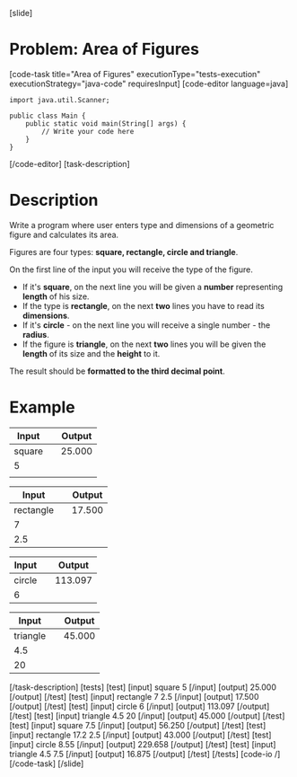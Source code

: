 [slide]
# Problem: Area of Figures
[code-task title="Area of Figures" executionType="tests-execution" executionStrategy="java-code" requiresInput]
[code-editor language=java]
```
import java.util.Scanner;

public class Main {
    public static void main(String[] args) {
        // Write your code here
    }
}
```
[/code-editor]
[task-description]
# Description

Write a program where user enters type and dimensions of a geometric figure and calculates its area. 

Figures are four types: **square, rectangle, circle and triangle**. 

On the first line of the input you will receive the type of the figure.
- If it\'s **square**, on the next line you will be given a **number** representing **length** of his size. 
- If the type is **rectangle**, on the next **two** lines you have to read its **dimensions**. 
- If it\'s **circle** - on the next line you will receive a single number - the **radius**. 
- If the figure is **triangle**, on the next **two** lines you will be given the **length** of its size and the **height** to it. 

The result should be **formatted to the third decimal point**.

# Example

| **Input** | | **Output** |
| --- | --- | --- | 
| square | | 25.000 | 
| 5 | | |
| | | |

| **Input** | | **Output** |
| --- | --- | --- |
| rectangle | | 17.500|
| 7| | |
| 2.5| | |

| **Input** | | **Output** |
| --- | --- | --- |
| circle| | 113.097|
| 6| | |

| **Input** | | **Output** |
| --- | --- | --- |
| triangle| | 45.000|
| 4.5| | |
| 20| | |
[/task-description]
[tests]
[test]
[input]
square
5
[/input]
[output]
25.000
[/output]
[/test]
[test]
[input]
rectangle
7
2.5
[/input]
[output]
17.500
[/output]
[/test]
[test]
[input]
circle
6
[/input]
[output]
113.097
[/output]
[/test]
[test]
[input]
triangle
4.5
20
[/input]
[output]
45.000
[/output]
[/test]
[test]
[input]
square
7.5
[/input]
[output]
56.250
[/output]
[/test]
[test]
[input]
rectangle
17.2
2.5
[/input]
[output]
43.000
[/output]
[/test]
[test]
[input]
circle
8.55
[/input]
[output]
229.658
[/output]
[/test]
[test]
[input]
triangle
4.5
7.5
[/input]
[output]
16.875
[/output]
[/test]
[/tests]
[code-io /]
[/code-task]
[/slide]